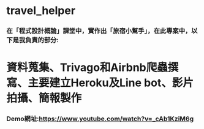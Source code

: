 # travel_helper
### 在「程式設計概論」課堂中，實作出「旅宿小幫手」，在此專案中，以下是我負責的部分:
# 資料蒐集、Trivago和Airbnb爬蟲撰寫、主要建立Heroku及Line bot、影片拍攝、簡報製作
### Demo網址:https://www.youtube.com/watch?v=_cAb1KziM6g



